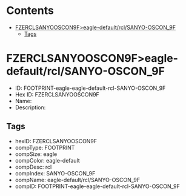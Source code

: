 



Contents
========

* [FZERCLSANYOOSCON9F>eagle-default/rcl/SANYO-OSCON_9F](#fzerclsanyooscon9feagle-defaultrclsanyo-oscon_9f)
	* [Tags](#tags)

# FZERCLSANYOOSCON9F>eagle-default/rcl/SANYO-OSCON_9F

- ID: FOOTPRINT-eagle-eagle-default-rcl-SANYO-OSCON_9F
- Hex ID: FZERCLSANYOOSCON9F
- Name: 
- Description: 

## Tags

- hexID: FZERCLSANYOOSCON9F
- oompType: FOOTPRINT
- oompSize: eagle
- oompColor: eagle-default
- oompDesc: rcl
- oompIndex: SANYO-OSCON_9F
- oompName: eagle-default/rcl/SANYO-OSCON_9F
- oompID: FOOTPRINT-eagle-eagle-default-rcl-SANYO-OSCON_9F
